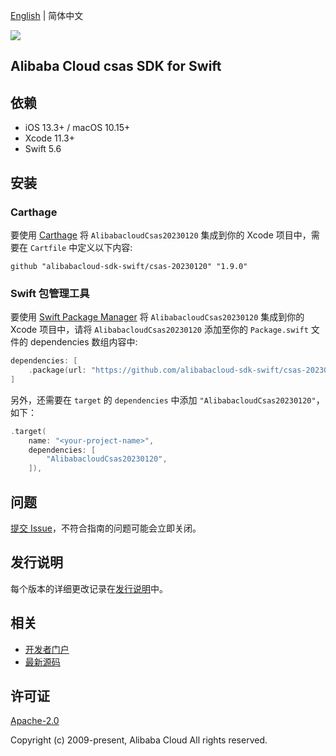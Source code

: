 [English](README.md) | 简体中文

![](https://aliyunsdk-pages.alicdn.com/icons/AlibabaCloud.svg)

## Alibaba Cloud csas SDK for Swift

## 依赖

- iOS 13.3+ / macOS 10.15+
- Xcode 11.3+
- Swift 5.6

## 安装

### Carthage

要使用 [Carthage](https://github.com/Carthage/Carthage) 将 `AlibabacloudCsas20230120` 集成到你的 Xcode 项目中，需要在 `Cartfile` 中定义以下内容:

```ogdl
github "alibabacloud-sdk-swift/csas-20230120" "1.9.0"
```

### Swift 包管理工具

要使用 [Swift Package Manager](https://swift.org/package-manager/) 将 `AlibabacloudCsas20230120` 集成到你的 Xcode 项目中，请将 `AlibabacloudCsas20230120` 添加至你的 `Package.swift` 文件的 dependencies 数组内容中:

```swift
dependencies: [
    .package(url: "https://github.com/alibabacloud-sdk-swift/csas-20230120.git", from: "1.9.0")
]
```

另外，还需要在 `target` 的 `dependencies` 中添加 `"AlibabacloudCsas20230120"`，如下：

```swift
.target(
    name: "<your-project-name>",
    dependencies: [
        "AlibabacloudCsas20230120",
    ]),
```

## 问题

[提交 Issue](https://github.com/alibabacloud-sdk-swift/csas-20230120/issues/new)，不符合指南的问题可能会立即关闭。

## 发行说明

每个版本的详细更改记录在[发行说明](./ChangeLog.txt)中。

## 相关

* [开发者门户](https://next.api.aliyun.com/home)
* [最新源码](https://github.com/alibabacloud-sdk-swift/csas-20230120)

## 许可证

[Apache-2.0](http://www.apache.org/licenses/LICENSE-2.0)

Copyright (c) 2009-present, Alibaba Cloud All rights reserved.
